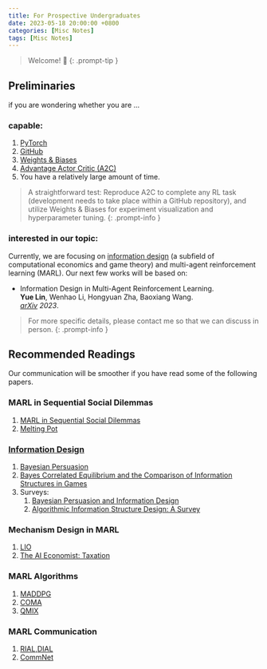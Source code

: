 ```yaml
---
title: For Prospective Undergraduates
date: 2023-05-18 20:00:00 +0800
categories: [Misc Notes]
tags: [Misc Notes]
---
```


> Welcome! 🎉
{: .prompt-tip }


## Preliminaries 

if you are wondering whether you are ...
### capable:

1. [PyTorch](https://pytorch.org)
2. [GitHub](https://docs.github.com/en/get-started/quickstart/hello-world)
3. [Weights & Biases](https://anonymous.4open.science/r/InformationDesignMARL-668D/README.md)
4. [Advantage Actor Critic (A2C)](https://paperswithcode.com/method/a2c)
5. You have a relatively large amount of time.


> A straightforward test:
Reproduce A2C to complete any RL task (development needs to take place within a GitHub repository), and utilize Weights & Biases for experiment visualization and hyperparameter tuning.
{: .prompt-info }

### interested in our topic:

Currently, we are focusing on [information design]({{site.baseurl}}/posts/Information-Design/) (a subfield of computational economics and game theory) and multi-agent reinforcement learning (MARL). Our next few works will be based on:
   - Information Design in Multi-Agent Reinforcement Learning.  
    **Yue Lin**, Wenhao Li, Hongyuan Zha, Baoxiang Wang.  
    *[arXiv](https://arxiv.org/abs/2305.06807) 2023*.

> For more specific details, please contact me so that we can discuss in person.
{: .prompt-info }

## Recommended Readings
Our communication will be smoother if you have read some of the following papers.


### MARL in Sequential Social Dilemmas
1. [MARL in Sequential Social Dilemmas](https://arxiv.org/abs/1702.03037)
2. [Melting Pot](https://proceedings.mlr.press/v139/leibo21a.html)

### [Information Design]({{site.baseurl}}/posts/Information-Design/)
1. [Bayesian Persuasion](https://www.aeaweb.org/articles?id=10.1257/aer.101.6.2590)
2. [Bayes Correlated Equilibrium and the Comparison of Information Structures in Games](https://onlinelibrary.wiley.com/doi/abs/10.3982/TE1808)
3. Surveys:
   1. [Bayesian Persuasion and Information Design](https://www.annualreviews.org/doi/abs/10.1146/annurev-economics-080218-025739)
   2.  [Algorithmic Information Structure Design: A Survey](https://dl.acm.org/doi/abs/10.1145/3055589.3055591)

### Mechanism Design in MARL
1. [LIO](https://proceedings.neurips.cc/paper/2020/hash/ad7ed5d47b9baceb12045a929e7e2f66-Abstract.html)
2. [The AI Economist: Taxation](https://www.science.org/doi/full/10.1126/sciadv.abk2607)

### MARL Algorithms
1. [MADDPG](https://proceedings.neurips.cc/paper/2017/hash/68a9750337a418a86fe06c1991a1d64c-Abstract.html)
2. [COMA](https://ojs.aaai.org/index.php/AAAI/article/view/11794)
3. [QMIX](https://dl.acm.org/doi/abs/10.5555/3455716.3455894)

### MARL Communication
1. [RIAL,DIAL](https://proceedings.neurips.cc/paper/2016/hash/c7635bfd99248a2cdef8249ef7bfbef4-Abstract.html)
2. [CommNet](https://proceedings.neurips.cc/paper/2016/hash/55b1927fdafef39c48e5b73b5d61ea60-Abstract.html)


